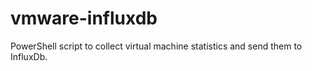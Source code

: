 # vmware-influxdb
PowerShell script to collect virtual machine statistics and send them to InfluxDb.
